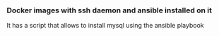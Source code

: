 ### Docker images with ssh daemon and ansible installed on it

It has a script that allows to install mysql using the ansible playbook
